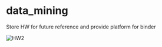 # data_mining

Store HW for future reference and provide platform for binder

![HW2](https://mybinder.org/v2/gh/rmattson1008/data_mining/44c219a8c4237fc5322c4cc8d981246a97323e53)
